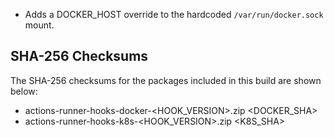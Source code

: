 <!-- ## Features -->

- Adds a DOCKER_HOST override to the hardcoded `/var/run/docker.sock` mount.

<!-- ## Bugs -->
<!-- ## Misc -->

## SHA-256 Checksums

The SHA-256 checksums for the packages included in this build are shown below:

- actions-runner-hooks-docker-<HOOK_VERSION>.zip <DOCKER_SHA>
- actions-runner-hooks-k8s-<HOOK_VERSION>.zip <K8S_SHA>
